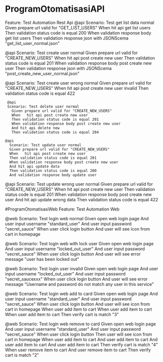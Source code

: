 ﻿# ProgramOtomatisasiAPI
Feature: Test Automation Rest Api
@api
    Scenario: Test get list data normal
    Given prepare url valid for "GET_LIST_USERS"
    When hit api get list users
    Then validation status code is equal 200
    When validation response body get list users
    Then validation response json with JSONScema "get_list_user_normal.json"

   @api
    Scenario: Test create user normal
     Given prepare url valid for "CREATE_NEW_USERS"
     When   hit api post create new user
     Then validation status code is equal 201
     When validation response body post create new user
     Then validation response json with JSONScema "post_create_new_user_normal.json"

  @api
  Scenario: Test create user wrong normal
    Given prepare url valid for "CREATE_NEW_USERS"
    When   hit api post create new user invalid
    Then  validation status code is equal 422

     @api
     Scenario: Test delete user normal
       Given prepare url valid for "CREATE_NEW_USERS"
       When   hit api post create new user
       Then validation status code is equal 201
       When validation response body post create new user
       And hit api delete new
       Then validation status code is equal 204

    @api
      Scenario: Test update user normal
      Given prepare url valid for "CREATE_NEW_USERS"
      When   hit api post create new user
      Then validation status code is equal 201
      When validation response body post create new user
      And hit api update data
      Then validation status code is equal 200
      And validation response body update user

  @api
  Scenario: Test update wrong user normal
    Given prepare url valid for "CREATE_NEW_USERS"
    When   hit api post create new user
    Then validation status code is equal 201
    When validation response body post create new user
    And hit api update wrong data
    Then validation status code is equal 422

    
#ProgramOtomatisasiWeb
Feature:  Test Automation Web

  @web
  Scenario: Test login web normal
    Given open web login page
    And user input username "standard_user"
    And user input password "secret_sauce"
    When user click login button
    And user will see icon from cart in homepage

  @web
  Scenario: Test login web with lock user
    Given open web login page
    And user input username "locked_out_user"
    And user input password "secret_sauce"
    When user click login button
    And user will see error message "user has been locked out"

  @web
  Scenario: Test login user invalid
    Given open web login page
    And user input username "locked_out_user"
    And user input password "secret_saucexxx"
    When user click login button
    And user will see error message "Username and password do not match any user in this service"

  @web
  Scenario: Test login web add to card
    Given open web login page
    And user input username "standard_user"
    And user input password "secret_sauce"
    When user click login button
    And user will see icon from cart in homepage
    When user add item to cart
    When user add item to cart
    When user add item to cart
    Then verify cart is match "3"

  @web
  Scenario: Test login web remove to card
    Given open web login page
    And user input username "standard_user"
    And user input password "secret_sauce"
    When user click login button
    Then user will see icon from cart in homepage
    When user add item to cart
    And user add item to cart
    And user add item to cart
    And user add item to cart
    Then verify cart is match "4"
    When user remove item to cart
    And user remove item to cart
    Then verify cart is match "2"

